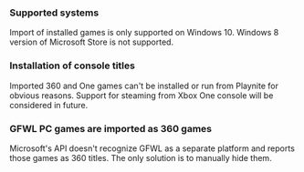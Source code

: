 ### Supported systems

Import of installed games is only supported on Windows 10. Windows 8 version of Microsoft Store is not supported.

### Installation of console titles

Imported 360 and One games can't be installed or run from Playnite for obvious reasons. Support for steaming from Xbox One console will be considered in future.

### GFWL PC games are imported as 360 games

Microsoft's API doesn't recognize GFWL as a separate platform and reports those games as 360 titles. The only solution is to manually hide them.